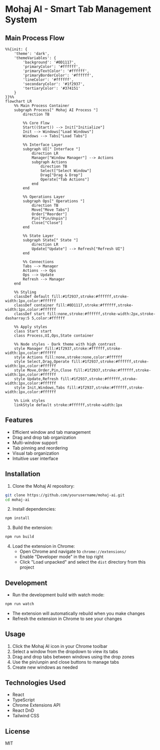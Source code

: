 # Mohaj AI - Smart Tab Management System

## Main Process Flow

```mermaid
%%{init: { 
    'theme': 'dark',
    'themeVariables': {
        'background': '#0D1117',
        'primaryColor': '#ffffff',
        'primaryTextColor': '#ffffff',
        'primaryBorderColor': '#ffffff',
        'lineColor': '#ffffff',
        'secondaryColor': '#1f2937',
        'tertiaryColor': '#374151'
    }
}}%%
flowchart LR
    %% Main Process Container
    subgraph Process[" Mohaj AI Process "]
        direction TB
        
        %% Core Flow
        Start((Start)) --> Init["Initialize"]
        Init --> Windows["Load Windows"]
        Windows --> Tabs["Load Tabs"]
        
        %% Interface Layer
        subgraph UI[" Interface "]
            direction LR
            Manager["Window Manager"] --> Actions
            subgraph Actions
                direction TB
                Select["Select Window"] 
                Drag["Drag & Drop"]
                Operate["Tab Actions"]
            end
        end
        
        %% Operations Layer
        subgraph Ops[" Operations "]
            direction TB
            Move["Move Tabs"]
            Order["Reorder"]
            Pin["Pin/Unpin"]
            Close["Close"]
        end
        
        %% State Layer
        subgraph State[" State "]
            direction LR
            Update["Update"] --> Refresh["Refresh UI"]
        end
        
        %% Connections
        Tabs --> Manager
        Actions --> Ops
        Ops --> Update
        Refresh --> Manager
    end
    
    %% Styling
    classDef default fill:#1f2937,stroke:#ffffff,stroke-width:1px,color:#ffffff
    classDef container fill:#0D1117,stroke:#ffffff,stroke-width:1px,color:#ffffff
    classDef start fill:none,stroke:#ffffff,stroke-width:2px,stroke-dasharray:5 5,color:#ffffff
    
    %% Apply styles
    class Start start
    class Process,UI,Ops,State container
    
    %% Node styles - Dark theme with high contrast
    style Manager fill:#1f2937,stroke:#ffffff,stroke-width:1px,color:#ffffff
    style Actions fill:none,stroke:none,color:#ffffff
    style Select,Drag,Operate fill:#1f2937,stroke:#ffffff,stroke-width:1px,color:#ffffff
    style Move,Order,Pin,Close fill:#1f2937,stroke:#ffffff,stroke-width:1px,color:#ffffff
    style Update,Refresh fill:#1f2937,stroke:#ffffff,stroke-width:1px,color:#ffffff
    style Init,Windows,Tabs fill:#1f2937,stroke:#ffffff,stroke-width:1px,color:#ffffff

    %% Link styles
    linkStyle default stroke:#ffffff,stroke-width:1px
```

## Features

- Efficient window and tab management
- Drag and drop tab organization
- Multi-window support
- Tab pinning and reordering
- Visual tab organization
- Intuitive user interface

## Installation

1. Clone the Mohaj AI repository:
```bash
git clone https://github.com/yourusername/mohaj-ai.git
cd mohaj-ai
```

2. Install dependencies:
```bash
npm install
```

3. Build the extension:
```bash
npm run build
```

4. Load the extension in Chrome:
   - Open Chrome and navigate to `chrome://extensions/`
   - Enable "Developer mode" in the top right
   - Click "Load unpacked" and select the `dist` directory from this project

## Development

- Run the development build with watch mode:
```bash
npm run watch
```

- The extension will automatically rebuild when you make changes
- Refresh the extension in Chrome to see your changes

## Usage

1. Click the Mohaj AI icon in your Chrome toolbar
2. Select a window from the dropdown to view its tabs
3. Drag and drop tabs between windows using the drop zones
4. Use the pin/unpin and close buttons to manage tabs
5. Create new windows as needed

## Technologies Used

- React
- TypeScript
- Chrome Extensions API
- React DnD
- Tailwind CSS

## License

MIT